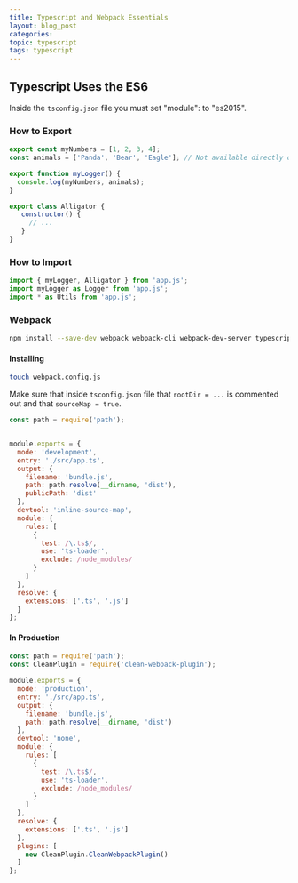 ```yaml
---
title: Typescript and Webpack Essentials
layout: blog_post
categories:
topic: typescript
tags: typescript
---
```


## Typescript Uses the ES6

Inside the `tsconfig.json` file you must set "module": to "es2015".

### How to Export

```javascript
export const myNumbers = [1, 2, 3, 4];
const animals = ['Panda', 'Bear', 'Eagle']; // Not available directly outside the module

export function myLogger() {
  console.log(myNumbers, animals);
}

export class Alligator {
   constructor() {
     // ...
   }
}

```
### How to Import

```javascript
import { myLogger, Alligator } from 'app.js';
import myLogger as Logger from 'app.js';
import * as Utils from 'app.js';

```

### Webpack

```bash
npm install --save-dev webpack webpack-cli webpack-dev-server typescript ts-loader

```
#### Installing


```bash
touch webpack.config.js

```
Make sure that inside `tsconfig.json` file that `rootDir = ...` is commented out and that `sourceMap = true`.
```javascript
const path = require('path');


module.exports = {
  mode: 'development',
  entry: './src/app.ts',
  output: {
    filename: 'bundle.js',
    path: path.resolve(__dirname, 'dist'),
    publicPath: 'dist'
  },
  devtool: 'inline-source-map',
  module: {
    rules: [
      {
        test: /\.ts$/,
        use: 'ts-loader',
        exclude: /node_modules/
      }
    ]
  },
  resolve: {
    extensions: ['.ts', '.js']
  }
};
```
#### In Production

```javascript
const path = require('path');
const CleanPlugin = require('clean-webpack-plugin');

module.exports = {
  mode: 'production',
  entry: './src/app.ts',
  output: {
    filename: 'bundle.js',
    path: path.resolve(__dirname, 'dist')
  },
  devtool: 'none',
  module: {
    rules: [
      {
        test: /\.ts$/,
        use: 'ts-loader',
        exclude: /node_modules/
      }
    ]
  },
  resolve: {
    extensions: ['.ts', '.js']
  },
  plugins: [
    new CleanPlugin.CleanWebpackPlugin()
  ]
};






```
